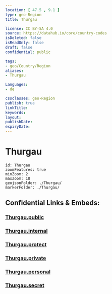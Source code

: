 ```yaml
---
location: [ 47.5 , 9.1 ] 
type: geo-Region
title: Thurgau

license: CC BY-SA 4.0
source: https://datahub.io/core/country-codes
isDeleted: false
isReadOnly: false
draft: false
confidential: public

tags:
- geo/Country/Region
aliases:
- Thurgau

Languages:
- de

cssclasses: geo-Region
publish: true
linkTitle: 
keywords: 
layout: 
publishDate: 
expiryDate: 
---
```


# Thurgau

```leaflet
id: Thurgau
zoomFeatures: true 
minZoom: 2 
maxZoom: 18
geojsonFolder: ./Thurgau/
markerFolder: ./Thurgau/
```


## Confidential Links & Embeds: 

### [Thurgau.public](/_public/\Earth\Continent\Europe\Europe~Central\Switzerland\Switzerland~CantonsThurgau.public.md) 

### [Thurgau.internal](/_internal/\Earth\Continent\Europe\Europe~Central\Switzerland\Switzerland~CantonsThurgau.internal.md) 

### [Thurgau.protect](/_protect/\Earth\Continent\Europe\Europe~Central\Switzerland\Switzerland~CantonsThurgau.protect.md) 

### [Thurgau.private](/_private/\Earth\Continent\Europe\Europe~Central\Switzerland\Switzerland~CantonsThurgau.private.md) 

### [Thurgau.personal](/_personal/\Earth\Continent\Europe\Europe~Central\Switzerland\Switzerland~CantonsThurgau.personal.md) 

### [Thurgau.secret](/_secret/\Earth\Continent\Europe\Europe~Central\Switzerland\Switzerland~CantonsThurgau.secret.md)

